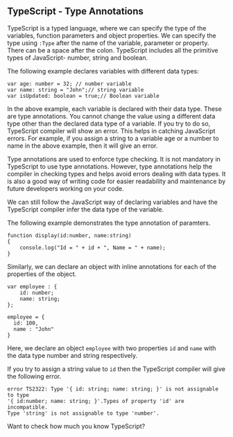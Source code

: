 ## TypeScript - Type Annotations

TypeScript is a typed language, where we can specify the type of the variables, function parameters and object properties. We can specify the type using `:Type` after the name of the variable, parameter or property. There can be a space after the colon. TypeScript includes all the primitive types of JavaScript- number, string and boolean.

The following example declares variables with different data types:

    var age: number = 32; // number variable
    var name: string = "John";// string variable
    var isUpdated: boolean = true;// Boolean variable
    

In the above example, each variable is declared with their data type. These are type annotations. You cannot change the value using a different data type other than the declared data type of a variable. If you try to do so, TypeScript compiler will show an error. This helps in catching JavaScript errors. For example, if you assign a string to a variable age or a number to name in the above example, then it will give an error.

Type annotations are used to enforce type checking. It is not mandatory in TypeScript to use type annotations. However, type annotations help the compiler in checking types and helps avoid errors dealing with data types. It is also a good way of writing code for easier readability and maintenance by future developers working on your code.

We can still follow the JavaScript way of declaring variables and have the TypeScript compiler infer the data type of the variable.

The following example demonstrates the type annotation of paramters.

    function display(id:number, name:string)
    {
        console.log("Id = " + id + ", Name = " + name);
    }
    

Similarly, we can declare an object with inline annotations for each of the properties of the object.

    var employee : { 
        id: number; 
        name: string; 
    }; 
    
    employee = { 
      id: 100, 
      name : "John"
    }
    

Here, we declare an object `employee` with two properties `id` and `name` with the data type number and string respectively.

If you try to assign a string value to `id` then the TypeScript compiler will give the following error.

    error TS2322: Type '{ id: string; name: string; }' is not assignable to type 
    '{ id:number; name: string; }'.Types of property 'id' are incompatible.
    Type 'string' is not assignable to type 'number'.
    

Want to check how much you know TypeScript?
